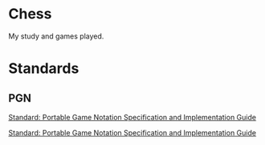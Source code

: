 # Chess #

My study and games played.

# Standards #

## PGN ##

[Standard: Portable Game Notation Specification and Implementation Guide](http://www.tim-mann.org/Standard "HTML")

[Standard: Portable Game Notation Specification and Implementation Guide](http://www.saremba.de/chessgml/standards/pgn/pgn-complete.htm "TEXT")
